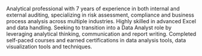 Analytical professional with 7 years of experience in both internal and external auditing, specializing in risk assessment, compliance and business process analysis across multiple industries. Highly skilled in advanced Excel and data handling. Seeking to transition into a Data Analyst role by leveraging analytical thinking, communication and report writing. Completed self-paced courses and earned certifications in data analysis tools, data visualization tools and techniques.
